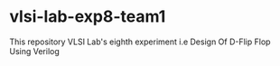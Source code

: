 # vlsi-lab-exp8-team1
This repository VLSI Lab's eighth experiment i.e Design Of D-Flip Flop Using Verilog
